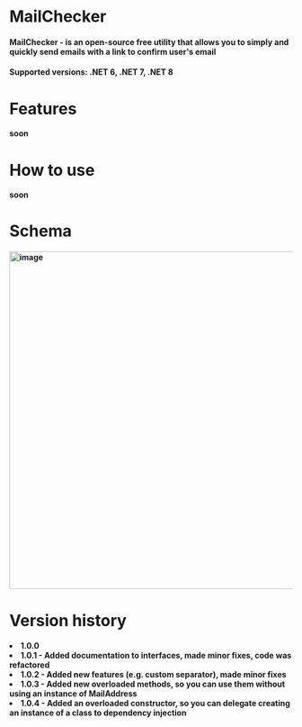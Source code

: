 <h1>MailChecker</h1>

<h4><strong>MailChecker<strong> - is an open-source free utility that allows you to simply and quickly send emails with a link to confirm user's email</h4>

<h4><strong>Supported versions:</strong> .NET 6, .NET 7, .NET 8</h4>


<h1>Features</h1>
soon

<h1>How to use</h1>
soon

<h1>Schema</h1>

<img width="600" alt="image" src="https://github.com/ulkiorra4th/MailChecker/assets/93437745/a7beeceb-e876-4d4a-b64e-ed8a22bab0b5">

<h1>Version history</h1>

  <list>
    <li>1.0.0</li>
    <li>1.0.1 - Added documentation to interfaces, made minor fixes, code was refactored</li>
    <li>1.0.2 - Added new features (e.g. custom separator), made minor fixes</li>
    <li>1.0.3 - Added new overloaded methods, so you can use them without using an instance of MailAddress</li>
    <li>1.0.4 - Added an overloaded constructor, so you can delegate creating an instance of a class to dependency injection</li>
  </list>
